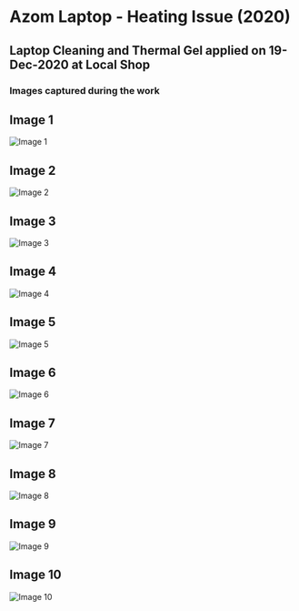 # Azom Laptop - Heating Issue (2020)

## Laptop Cleaning and Thermal Gel applied on 19-Dec-2020 at Local Shop

### Images captured during the work

## Image 1

![](./images/IMG_20201219_161540.jpg "Image 1")

## Image 2

![](./images/IMG_20201219_161543.jpg "Image 2")

## Image 3

![](./images/IMG_20201219_161549.jpg "Image 3")

## Image 4

![](./images/IMG_20201219_161553.jpg "Image 4")

## Image 5

![](./images//IMG_20201219_161653.jpg "Image 5")

## Image 6

![](./images/IMG_20201219_161704.jpg "Image 6")

## Image 7

![](./images/IMG_20201219_161713.jpg "Image 7")

## Image 8

![](./images/IMG_20201219_161723.jpg "Image 8")

## Image 9

![](./images/IMG_20201219_181144.jpg "Image 9")

## Image 10

![](./images/IMG_20201219_181150.jpg "Image 10")
